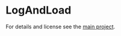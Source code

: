 # LogAndLoad

For details and license see the [main project](https://github.com/TimZoet/LogAndLoad).

